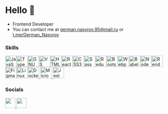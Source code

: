 # Hello 👋 

- Frontend Developer
- You can contact me at [german.nasyrov.95@mail.ru](mailto:german.nasyrov.95@mail.ru) or [t.me/German_Nasyrov](https://t.me/German_Nasyrov)

### Skills

<p align="left">
  <a
    href="https://developer.mozilla.org/en-US/docs/Web/JavaScript"
    target="_blank"
    rel="noreferrer"
    ><img
      src="https://raw.githubusercontent.com/danielcranney/readme-generator/main/public/icons/skills/javascript-colored.svg"
      width="36"
      height="36"
      alt="JavaScript" /></a
  ><a href="https://www.typescriptlang.org/" target="_blank" rel="noreferrer"
    ><img
      src="https://raw.githubusercontent.com/danielcranney/readme-generator/main/public/icons/skills/typescript-colored.svg"
      width="36"
      height="36"
      alt="TypeScript" /></a
  ><a href="https://www.gnu.org/software/bash/" target="_blank" rel="noreferrer"
    ><img
      src="https://raw.githubusercontent.com/danielcranney/readme-generator/main/public/icons/skills/gnubash.svg"
      width="36"
      height="36"
      alt="GNU Bash" /></a
  ><a href="https://code.visualstudio.com/" target="_blank" rel="noreferrer"
    ><img
      src="https://raw.githubusercontent.com/danielcranney/readme-generator/main/public/icons/skills/visualstudiocode.svg"
      width="36"
      height="36"
      alt="VS Code" /></a
  ><a
    href="https://developer.mozilla.org/en-US/docs/Glossary/HTML5"
    target="_blank"
    rel="noreferrer"
    ><img
      src="https://raw.githubusercontent.com/danielcranney/readme-generator/main/public/icons/skills/html5-colored.svg"
      width="36"
      height="36"
      alt="HTML5" /></a
  ><a href="https://reactjs.org/" target="_blank" rel="noreferrer"
    ><img
      src="https://raw.githubusercontent.com/danielcranney/readme-generator/main/public/icons/skills/react-colored.svg"
      width="36"
      height="36"
      alt="React" /></a
  ><a href="https://www.w3.org/TR/CSS/#css" target="_blank" rel="noreferrer"
    ><img
      src="https://raw.githubusercontent.com/danielcranney/readme-generator/main/public/icons/skills/css3-colored.svg"
      width="36"
      height="36"
      alt="CSS3" /></a
  ><a href="https://sass-lang.com/" target="_blank" rel="noreferrer"
    ><img
      src="https://raw.githubusercontent.com/danielcranney/readme-generator/main/public/icons/skills/sass-colored.svg"
      width="36"
      height="36"
      alt="Sass" /></a
  ><a href="https://redux.js.org/" target="_blank" rel="noreferrer"
    ><img
      src="https://raw.githubusercontent.com/danielcranney/readme-generator/main/public/icons/skills/redux-colored.svg"
      width="36"
      height="36"
      alt="Redux" /></a
  ><a href="https://getbootstrap.com/" target="_blank" rel="noreferrer"
    ><img
      src="https://raw.githubusercontent.com/danielcranney/readme-generator/main/public/icons/skills/bootstrap-colored.svg"
      width="36"
      height="36"
      alt="Bootstrap" /></a
  ><a href="https://webpack.js.org/" target="_blank" rel="noreferrer"
    ><img
      src="https://raw.githubusercontent.com/danielcranney/readme-generator/main/public/icons/skills/webpack-colored.svg"
      width="36"
      height="36"
      alt="Webpack" /></a
  ><a href="https://babeljs.io/" target="_blank" rel="noreferrer"
    ><img
      src="https://www.svgrepo.com/show/373742/light-babel.svg"
      width="36"
      height="36"
      alt="Babel" /></a
  ><a href="https://nodejs.org/en/" target="_blank" rel="noreferrer"
    ><img
      src="https://raw.githubusercontent.com/danielcranney/readme-generator/main/public/icons/skills/nodejs-colored.svg"
      width="36"
      height="36"
      alt="NodeJS" /></a
  ><a href="https://render.com/" target="_blank" rel="noreferrer"
    ><img
      src="https://raw.githubusercontent.com/danielcranney/readme-generator/main/public/icons/skills/render-colored.svg"
      width="36"
      height="36"
      alt="Render" /></a
  ><a href="https://www.figma.com/" target="_blank" rel="noreferrer"
    ><img
      src="https://raw.githubusercontent.com/danielcranney/readme-generator/main/public/icons/skills/figma-colored.svg"
      width="36"
      height="36"
      alt="Figma" /></a
  ><a href="https://www.linux.org" target="_blank" rel="noreferrer"
    ><img
      src="https://raw.githubusercontent.com/danielcranney/readme-generator/main/public/icons/skills/linux-colored.svg"
      width="36"
      height="36"
      alt="Linux" /></a
  ><a href="https://www.docker.com/" target="_blank" rel="noreferrer"
    ><img
      src="https://raw.githubusercontent.com/danielcranney/readme-generator/main/public/icons/skills/docker-colored.svg"
      width="36"
      height="36"
      alt="Docker"/></a
  ><a href="https://www.microsoft.com/en-us/sql-server/" target="_blank" rel="noreferrer">
    <img
      src="https://www.svgrepo.com/show/303229/microsoft-sql-server-logo.svg"
      width="36"
      height="36"
      alt="Microsoft SQL Server" /></a
  ><a href="https://jestjs.io/" target="_blank" rel="noreferrer">
    <img
      src="https://icon.icepanel.io/Technology/svg/Jest.svg"
      width="36"
      height="36"
      alt="Jest" /></a
  >
</p>



### Socials

<p align="left">
  <a href="https://t.me/German_Nasyrov" target="_blank" rel="noreferrer">
    <picture>
      <source
        media="(prefers-color-scheme: dark)"
        srcset="
        https://www.svgrepo.com/show/452115/telegram.svg
        "
      />
      <source
        media="(prefers-color-scheme: light)"
        srcset="
        https://www.svgrepo.com/show/452115/telegram.svg
        "
      />
      <img
        src="https://www.svgrepo.com/show/452115/telegram.svg"
        width="32"
        height="32"
      />
    </picture>
  </a>
  <a href="https://www.github.com/OGGera" target="_blank" rel="noreferrer">
    <picture>
      <source
        media="(prefers-color-scheme: dark)"
        srcset="
          https://www.svgrepo.com/show/450156/github.svg
        "
      />
      <source
        media="(prefers-color-scheme: light)"
        srcset="
          https://www.svgrepo.com/show/450156/github.svg
        "
      />
      <img
        src="https://www.svgrepo.com/show/450156/github.svg"
        width="32"
        height="32"
      />
    </picture>
  </a>
</p>
